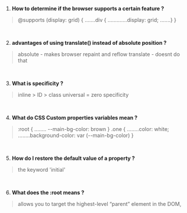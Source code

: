1. **How to determine if the browser supports a certain feature ?**
> @supports (display: grid) {
	.......div {
    .............display: grid;
	.......}
}

<br>

2. **advantages of using translate() instead of absolute position ?**
> absolute - makes browser repaint and reflow
> translate - doesnt do that

<br>

3. **What is specificity ?** 
> inline > ID > class 
> universal = zero specificity

<br>

4. **What do CSS Custom properties variables mean ?**
> :root {
........   --main-bg-color: brown
}
.one {
........color: white;
........background-color: var (--main-bg-color)
}

<br>

5. **How do I restore the default value of a property ?**
> the keyword 'initial'

<br>

6. **What does the :root means ?**
> allows you to target the highest-level “parent” element in the DOM,
<br>


